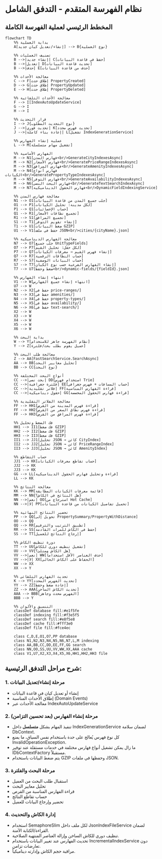 # نظام الفهرسة المتقدم - التدفق الشامل

## المخطط الرئيسي لعملية الفهرسة الكاملة

```mermaid
flowchart TD
    %% بداية العملية
    A[إنشاء/تعديل كيان جديد] --> B{نوع العملية}
    
    %% تصنيف العمليات
    B -->|إنشاء جديد| C[حفظ في قاعدة البيانات]
    B -->|تعديل| D[تحديث قاعدة البيانات]
    B -->|حذف| E[حذف من قاعدة البيانات]
    
    %% معالجة الأحداث
    C --> F[إطلاق حدث PropertyCreated]
    D --> G[إطلاق حدث PropertyUpdated]
    E --> H[إطلاق حدث PropertyDeleted]
    
    %% معالجة الأحداث التلقائية
    F --> I[IndexAutoUpdateService]
    G --> I
    H --> I
    
    %% قرار التحديث
    I --> J{نوع التحديث المطلوب}
    J -->|تحديث فوري| K[تحديث فهرس محدد]
    J -->|إعادة بناء كاملة| L[تشغيل IndexGenerationService]
    
    %% عملية إنشاء الفهارس
    L --> M[تشغيل مهام متسلسلة]
    
    %% الفهارس الأساسية
    M --> N1[فهارس المدن<br/>GenerateCityIndexesAsync]
    M --> N2[فهارس الأسعار<br/>GeneratePriceRangeIndexesAsync]
    M --> N3[فهارس المرافق<br/>GenerateAmenityIndexesAsync]
    M --> N4[فهارس أنواع الكيانات<br/>GeneratePropertyTypeIndexesAsync]
    M --> N5[فهارس التوفر<br/>GenerateAvailabilityIndexesAsync]
    M --> N6[فهارس البحث النصي<br/>GenerateTextSearchIndexAsync]
    M --> N7[فهارس الحقول الديناميكية<br/>DynamicFieldIndexingService]
    
    %% معالجة فهارس المدن
    N1 --> O1[جلب جميع المدن من قاعدة البيانات]
    O1 --> P1[لكل مدينة: تحليل الكيانات]
    P1 --> Q1[حساب الإحصائيات]
    Q1 --> R1[تجميع نطاقات الأسعار]
    R1 --> S1[تجميع المرافق]
    S1 --> T1[إنشاء تقويم التوفر]
    T1 --> U1[ضغط البيانات GZIP]
    U1 --> V1[حفظ في ملف JSON<br/>cities/{cityName}.json]
    
    %% معالجة الفهارس الديناميكية
    N7 --> O7[جلب جميع UnitTypeFields]
    O7 --> P7[لكل حقل: تحليل القيم]
    P7 --> Q7[إنشاء فهرس القيم → معرفات الكيانات]
    Q7 --> R7[حساب النطاقات الرقمية]
    R7 --> S7[حساب البيانات الوصفية]
    S7 --> T7[إنشاء الفهارس الفرعية حسب نوع الكيان]
    T7 --> U7[ضغط وحفظ<br/>dynamic-fields/{fieldId}.json]
    
    %% انتهاء إنشاء الفهارس
    V1 --> W[انتهاء إنشاء جميع الفهارس]
    U7 --> W
    N2 --> X2[حفظ في price-ranges/]
    N3 --> X3[حفظ في amenities/]
    N4 --> X4[حفظ في property-types/]
    N5 --> X5[حفظ في availability/]
    N6 --> X6[حفظ في text-search/]
    X2 --> W
    X3 --> W
    X4 --> W
    X5 --> W
    X6 --> W
    
    %% بداية البحث
    W --> Y[نظام الفهرسة جاهز للاستخدام]
    Y --> Z[عميل يقوم بطلب بحث/فلترة]
    
    %% معالجة طلب البحث
    Z --> AA[FastSearchService.SearchAsync]
    AA --> BB[تحليل معايير البحث]
    BB --> CC{نوع البحث}
    
    %% أنواع البحث المختلفة
    CC -->|بحث نصي| DD[استخدام فهرس Trie]
    CC -->|فلترة جغرافية| EE[حساب المسافات + فهرس جغرافي]
    CC -->|فلاتر تقليدية| FF[قراءة الفهارس المناسبة]
    CC -->|حقول ديناميكية| GG[قراءة فهارس الحقول المخصصة]
    
    %% معالجة الفلاتر التقليدية
    FF --> HH1[قراءة فهرس المدينة من القرص]
    FF --> HH2[قراءة فهرس نطاق السعر من القرص]
    FF --> HH3[قراءة فهرس المرافق من القرص]
    
    %% فك الضغط وتحليل
    HH1 --> II1[فك ضغط GZIP]
    HH2 --> II2[فك ضغط GZIP]
    HH3 --> II3[فك ضغط GZIP]
    II1 --> JJ1[تحليل JSON → كائن CityIndex]
    II2 --> JJ2[تحليل JSON → كائن PriceRangeIndex]
    II3 --> JJ3[تحليل JSON → كائن AmenityIndex]
    
    %% حساب التقاطع
    JJ1 --> KK[حساب تقاطع معرفات الكيانات]
    JJ2 --> KK
    JJ3 --> KK
    GG --> LL[قراءة وتحليل فهارس الحقول الديناميكية]
    LL --> KK
    
    %% معالجة النتائج
    KK --> MM[قائمة معرفات الكيانات المطابقة]
    MM --> NN{هل النتائج في الكاش؟}
    NN -->|نعم| OO[استرجاع من Hot Cache]
    NN -->|لا| PP[تحميل تفاصيل الكيانات من قاعدة البيانات]
    
    %% تحضير النتائج النهائية
    PP --> QQ[تحويل إلى PropertySummary/PropertyWithDistance]
    OO --> QQ
    QQ --> RR[تطبيق الترتيب والترقيم]
    RR --> SS[حفظ في الكاش للمرات القادمة]
    SS --> TT[إرجاع النتائج للعميل]
    
    %% دورة تنظيف الكاش
    TT --> UU[تشغيل تنظيف دوري للكاش]
    UU --> VV{هل الكاش ممتلئ؟}
    VV -->|نعم| WW[حذف العناصر الأقل استخداماً]
    VV -->|لا| XX[الحفاظ على الكاش الحالي]
    WW --> XX
    XX --> Y
    
    %% تحديث الفهارس التلقائي
    K --> YY[تحديث الفهرس المحدد]
    YY --> ZZ[إعادة ضغط وحفظ]
    ZZ --> AAA[تحديث الكاش الساخن]
    AAA --> BBB[الفهرس محدث وجاهز]
    BBB --> Y

    %% التنسيق والألوان
    classDef database fill:#e1f5fe
    classDef indexing fill:#f3e5f5
    classDef search fill:#e8f5e8
    classDef cache fill:#fff3e0
    classDef file fill:#fce4ec
    
    class C,D,E,O1,O7,PP database
    class N1,N2,N3,N4,N5,N6,N7,L,M indexing
    class AA,BB,CC,DD,EE,FF,GG search
    class NN,OO,SS,UU,VV,WW,XX,AAA cache
    class V1,U7,X2,X3,X4,X5,X6,HH1,HH2,HH3 file
```

## شرح مراحل التدفق الرئيسية:

### 1. مرحلة إنشاء/تعديل البيانات
- إنشاء أو تعديل كيان في قاعدة البيانات
- إطلاق الأحداث المناسبة (Domain Events)
- معالجة الأحداث عبر IndexAutoUpdateService

### 2. مرحلة إنشاء الفهارس (بعد تحسين التزامن)
- تنفيذ المهام بشكل **متسلسل** داخل ‎IndexGenerationService‎ لضمان سلامة ‎DbContext‎.
- كل نوع فهرس يُعالج على حدة باستخدام نفس السياق، ما يمنع ‎InvalidOperationException‎.
- ما زال يمكن تشغيل أنواع فهارس مختلفة في خدمات مستقلة عند توفير ‎IDbContextFactory‎ مستقبلاً.
- يتم ضغط البيانات باستخدام ‎GZIP‎ وحفظها في ملفات ‎JSON‎.

### 3. مرحلة البحث والفلترة
- استقبال طلب البحث من العميل
- تحليل معايير البحث
- قراءة الفهارس المناسبة من القرص
- حساب تقاطع النتائج
- تحضير وإرجاع البيانات للعميل

### 4. إدارة الكاش والتحديث
- استخدام ‎SemaphoreSlim‎ لكل ملف داخل ‎JsonIndexFileService‎ لضمان القراءة/الكتابة الآمنة.
- تنظيف دوري للكاش الساخن وإزالة العناصر المنتهية الصلاحية.
- تحديث الفهارس عند تغيير البيانات باستخدام ‎IncrementalIndexService‎ دون تعارضات تزامن.
- مراقبة حجم الكاش وإدارته ديناميكياً.